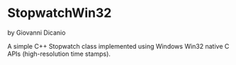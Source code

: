 # StopwatchWin32

by Giovanni Dicanio

A simple C++ Stopwatch class implemented using Windows Win32 native C APIs
(high-resolution time stamps).


